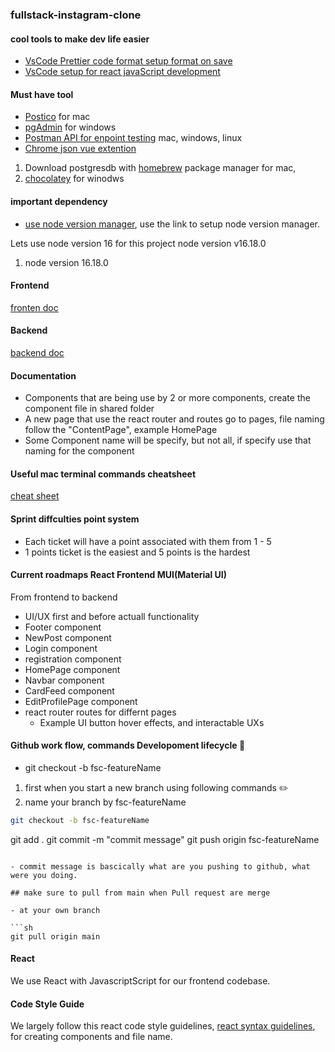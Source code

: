 ### fullstack-instagram-clone

#### cool tools to make dev life easier

- [VsCode Prettier code format setup format on save](https://www.youtube.com/watch?v=__eiQumLOEo)
- [VsCode setup for react javaScript development](https://www.youtube.com/watch?v=9EMUJm7qdxM)

#### Must have tool

- [Postico](https://eggerapps.at/postico/) for mac
- [pgAdmin](https://www.pgadmin.org/download/pgadmin-4-windows/) for windows
- [Postman API for enpoint testing](https://www.postman.com/downloads/canary/) mac, windows, linux
- [Chrome json vue extention](https://chrome.google.com/webstore/detail/jsonvue/chklaanhfefbnpoihckbnefhakgolnmc)

1. Download postgresdb with [homebrew](https://docs.brew.sh/Installation) package manager for mac,
2. [chocolatey](https://chocolatey.org/) for winodws

#### important dependency

- [use node version manager](https://github.com/nvm-sh/nvm/blob/master/README.md), use the link to setup node version manager.

Lets use node version 16 for this project node version v16.18.0

1. node version 16.18.0

#### Frontend

[fronten doc](https://github.com/LandingHeart/fullstack-instagram-clone/blob/main/frontend/README.md)

#### Backend

[backend doc](https://github.com/LandingHeart/fullstack-instagram-clone/blob/main/backend/README.md)

#### Documentation

- Components that are being use by 2 or more components, create the component file in shared folder
- A new page that use the react router and routes go to pages, file naming follow the "ContentPage", example HomePage
- Some Component name will be specify, but not all, if specify use that naming for the component

#### Useful mac terminal commands cheatsheet

[cheat sheet](https://github.com/0nn0/terminal-mac-cheatsheet)

#### Sprint diffculties point system

- Each ticket will have a point associated with them from 1 - 5
- 1 points ticket is the easiest and 5 points is the hardest

#### Current roadmaps React Frontend MUI(Material UI)

From frontend to backend

- UI/UX first and before actuall functionality
- Footer component
- NewPost component
- Login component
- registration component
- HomePage component
- Navbar component
- CardFeed component
- EditProfilePage component
- react router routes for differnt pages
  - Example UI button hover effects, and interactable UXs

#### Github work flow, commands Developoment lifecycle :round_pushpin:

- git checkout -b fsc-featureName

1. first when you start a new branch using following commands :pencil2:
2. name your branch by fsc-featureName

```sh
git checkout -b fsc-featureName

```

git add .
git commit -m "commit message"
git push origin fsc-featureName

````

- commit message is bascically what are you pushing to github, what were you doing.

## make sure to pull from main when Pull request are merge

- at your own branch

```sh
git pull origin main
````

#### React

We use React with JavascriptScript for our frontend codebase.

#### Code Style Guide

We largely follow this react code style guidelines, [react syntax guidelines](https://github.com/pillarstudio/standards/blob/master/reactjs-guidelines.md), for creating components and file name.
